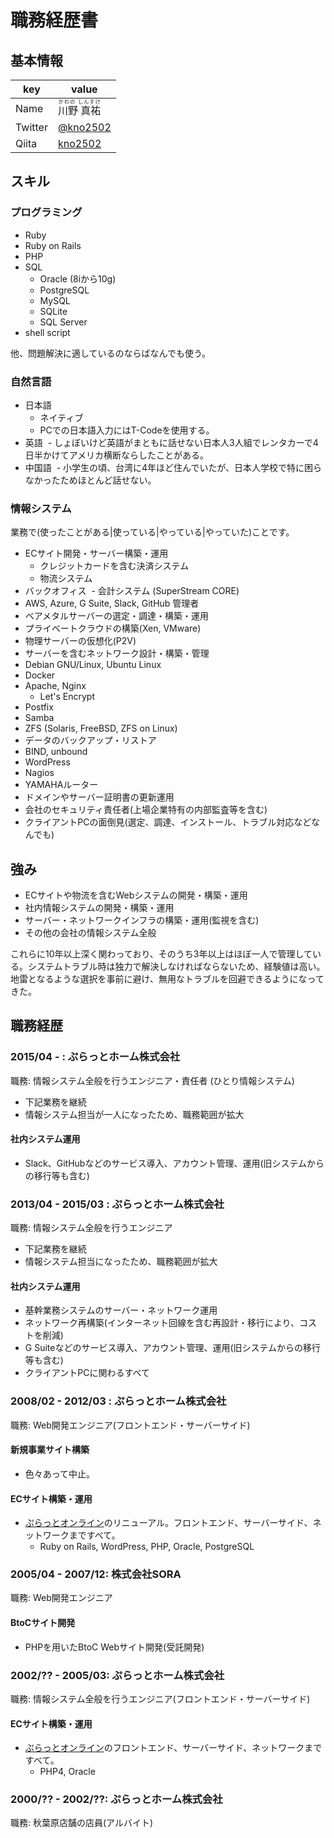 # 職務経歴書

## 基本情報

|key|value|
|---|-----|
|Name|<ruby><rb>川野 真祐<rb><rt>かわの しんすけ</rt></ruby>|
|Twitter|[@kno2502](https://twitter.com/kno2502)|
|Qiita|[kno2502](https://qiita.com/kno2502)|


## スキル

### プログラミング

- Ruby
- Ruby on Rails
- PHP
- SQL
  - Oracle (8iから10g)
  - PostgreSQL
  - MySQL
  - SQLite
  - SQL Server
- shell script

他、問題解決に適しているのならばなんでも使う。

### 自然言語

- 日本語
  - ネイティブ
  - PCでの日本語入力にはT-Codeを使用する。
- 英語
  - しょぼいけど英語がまともに話せない日本人3人組でレンタカーで4日半かけてアメリカ横断ならしたことがある。
- 中国語
  - 小学生の頃、台湾に4年ほど住んでいたが、日本人学校で特に困らなかったためほとんど話せない。

### 情報システム

業務で(使ったことがある|使っている|やっている|やっていた)ことです。

- ECサイト開発・サーバー構築・運用
  - クレジットカードを含む決済システム
  - 物流システム
- バックオフィス
  - 会計システム (SuperStream CORE)
- AWS, Azure, G Suite, Slack, GitHub 管理者
- ベアメタルサーバーの選定・調達・構築・運用
- プライベートクラウドの構築(Xen, VMware)
- 物理サーバーの仮想化(P2V)
- サーバーを含むネットワーク設計・構築・管理
- Debian GNU/Linux, Ubuntu Linux
- Docker
- Apache, Nginx
  - Let's Encrypt
- Postfix
- Samba
- ZFS (Solaris, FreeBSD, ZFS on Linux)
- データのバックアップ・リストア
- BIND, unbound
- WordPress
- Nagios
- YAMAHAルーター
- ドメインやサーバー証明書の更新運用
- 会社のセキュリティ責任者(上場企業特有の内部監査等を含む)
- クライアントPCの面倒見(選定、調達、インストール、トラブル対応などなんでも)

## 強み

- ECサイトや物流を含むWebシステムの開発・構築・運用
- 社内情報システムの開発・構築・運用
- サーバー・ネットワークインフラの構築・運用(監視を含む)
- その他の会社の情報システム全般

これらに10年以上深く関わっており、そのうち3年以上はほぼ一人で管理している。システムトラブル時は独力で解決しなければならないため、経験値は高い。地雷となるような選択を事前に避け、無用なトラブルを回避できるようになってきた。

## 職務経歴

### 2015/04 - : ぷらっとホーム株式会社

職務: 情報システム全般を行うエンジニア・責任者 (ひとり情報システム)

- 下記業務を継続
- 情報システム担当が一人になったため、職務範囲が拡大

#### 社内システム運用

- Slack、GitHubなどのサービス導入、アカウント管理、運用(旧システムからの移行等も含む)

### 2013/04 - 2015/03 : ぷらっとホーム株式会社

職務: 情報システム全般を行うエンジニア

- 下記業務を継続
- 情報システム担当になったため、職務範囲が拡大

#### 社内システム運用

- 基幹業務システムのサーバー・ネットワーク運用
- ネットワーク再構築(インターネット回線を含む再設計・移行により、コストを削減)
- G Suiteなどのサービス導入、アカウント管理、運用(旧システムからの移行等も含む)
- クライアントPCに関わるすべて

### 2008/02 - 2012/03 : ぷらっとホーム株式会社

職務: Web開発エンジニア(フロントエンド・サーバーサイド)

#### 新規事業サイト構築

- 色々あって中止。

#### ECサイト構築・運用

- [ぷらっとオンライン](https://online.plathome.co.jp/)のリニューアル。フロントエンド、サーバーサイド、ネットワークまですべて。
  - Ruby on Rails, WordPress, PHP, Oracle, PostgreSQL

### 2005/04 - 2007/12: 株式会社SORA

職務: Web開発エンジニア

#### BtoCサイト開発

- PHPを用いたBtoC Webサイト開発(受託開発)

### 2002/?? - 2005/03: ぷらっとホーム株式会社

職務: 情報システム全般を行うエンジニア(フロントエンド・サーバーサイド)

#### ECサイト構築・運用

- [ぷらっとオンライン](https://online.plathome.co.jp/)のフロントエンド、サーバーサイド、ネットワークまですべて。
  - PHP4, Oracle
  
### 2000/?? - 2002/??: ぷらっとホーム株式会社

職務: 秋葉原店舗の店員(アルバイト)
